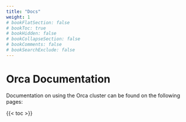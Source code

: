 ```yaml
---
title: "Docs"
weight: 1
# bookFlatSection: false
# bookToc: true
# bookHidden: false
# bookCollapseSection: false
# bookComments: false
# bookSearchExclude: false
---
```


# Orca Documentation

Documentation on using the Orca cluster can be found on the following pages:

{{< toc >}}
